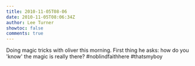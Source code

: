 ```yaml
---
title: 2010-11-05T08-06
date: 2010-11-05T08:06:34Z
author: Lee Turner
showtoc: false
comments: true
---
```


Doing magic tricks with oliver this morning. First thing he asks: how do you 'know' the magic is really there? #noblindfaithhere #thatsmyboy

